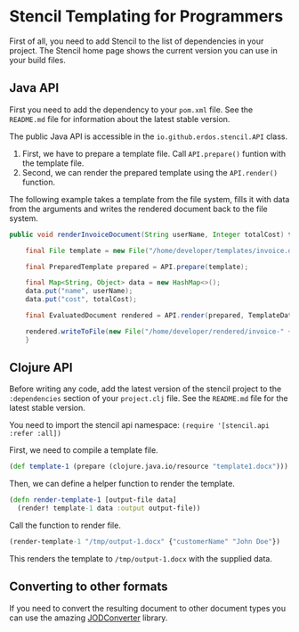 # Stencil Templating for Programmers

First of all, you need to add Stencil to the list of dependencies in your project.
The Stencil home page shows the current version you can use in your build files.

## Java API

First you need to add the dependency to your `pom.xml` file.
See the `README.md` file for information about the latest stable version.

The public Java API is accessible in the `io.github.erdos.stencil.API` class.

1. First, we have to prepare a template file. Call `API.prepare()` funtion with the template file.
2. Second, we can render the prepared template using the `API.render()` function.

The following example takes a template from the file system, fills it with data
from the arguments and writes the rendered document back to the file system.

``` java
public void renderInvoiceDocument(String userName, Integer totalCost) throws IOException {

    final File template = new File("/home/developer/templates/invoice.docx");

    final PreparedTemplate prepared = API.prepare(template);

    final Map<String, Object> data = new HashMap<>();
    data.put("name", userName);
    data.put("cost", totalCost);

    final EvaluatedDocument rendered = API.render(prepared, TemplateData.fromMap(data));

    rendered.writeToFile(new File("/home/developer/rendered/invoice-" + userName + ".docx"));
    }
```

## Clojure API

Before writing any code, add the latest version of the stencil project to the
`:dependencies` section of your `project.clj` file. See the `README.md` file for
the latest stable version.

You need to import the stencil api namespace: `(require '[stencil.api :refer :all])`

First, we need to compile a template file.

``` clojure
(def template-1 (prepare (clojure.java.io/resource "template1.docx")))
```

Then, we can define a helper function to render the template.

``` clojure
(defn render-template-1 [output-file data]
  (render! template-1 data :output output-file))
```

Call the function to render file.

``` clojure
(render-template-1 "/tmp/output-1.docx" {"customerName" "John Doe"})
```

This renders the template to `/tmp/output-1.docx` with the supplied data.

## Converting to other formats

If you need to convert the resulting document to other document types you can
use the amazing [JODConverter](https://github.com/sbraconnier/jodconverter) library.
